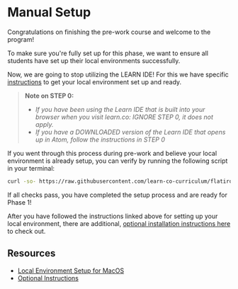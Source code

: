 # Manual Setup

Congratulations on finishing the pre-work course and welcome to the program!

To make sure you're fully set up for this phase, we want to ensure all students
have set up their local environments successfully.

Now, we are going to stop utilizing the LEARN IDE! For this we have specific
[instructions][]
to get your local environment set up and ready.

> **Note on STEP 0:**
>
> - _If you have been using the Learn IDE that is built into your browser when
>   you visit learn.co: IGNORE STEP 0, it does not apply._
> - _If you have a DOWNLOADED version of the Learn IDE that opens up in Atom,
>   follow the instructions in STEP 0_

If you went through this process during pre-work and believe your local
environment is already setup, you can verify by running the following script in your terminal:

```sh
curl -so- https://raw.githubusercontent.com/learn-co-curriculum/flatiron-manual-setup-validator/master/manual-setup-check.sh | bash 2> /dev/null
```

If all checks pass, you have completed the setup process and are ready for Phase 1!

After you have followed the instructions linked above for setting up your local
environment, there are additional, [optional installation instructions here][]
to check out.

## Resources

- [Local Environment Setup for MacOS][instructions]
- [Optional Instructions][optional installation instructions here]

[instructions]: https://github.com/learn-co-curriculum/environment-mac-os-catalina-setup
[optional installation instructions here]: https://github.com/learn-co-curriculum/environment-mac-os-catalina-optional-setup